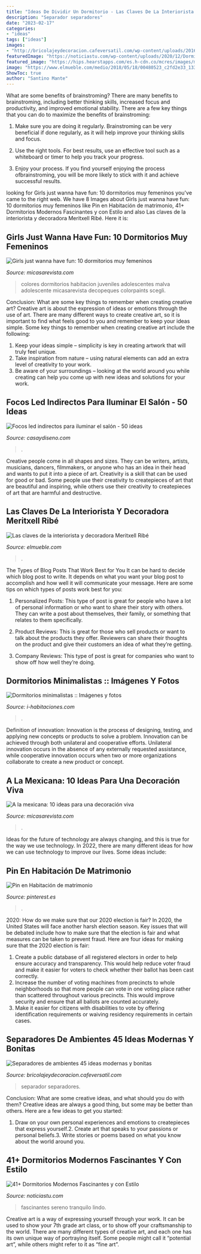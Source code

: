 ```yaml
---
title: "Ideas De Dividir Un Dormitorio - Las Claves De La Interiorista Y Decoradora Meritxell Ribé"
description: "Separador separadores"
date: "2023-02-17"
categories:
- "ideas"
tags: ["ideas"]
images:
- "http://bricolajeydecoracion.cafeversatil.com/wp-content/uploads/2016/08/016-27.jpg"
featuredImage: "https://noticiastu.com/wp-content/uploads/2020/12/Dormitorios-Modernos-6.jpg"
featured_image: "https://hips.hearstapps.com/es.h-cdn.co/mcres/images/mi-casa/dormitorios-infantiles/dormitorios-chicas-adolescentes/malva/1842357-1-esl-ES/malva.jpg?resize=480:*"
image: "https://www.elmueble.com/medio/2018/05/18/00480523_c2fd2e33_1335x2000.jpg"
ShowToc: true
author: "Santino Mante"
---
```



What are some benefits of brainstroming?
There are many benefits to brainstroming, including better thinking skills, increased focus and productivity, and improved emotional stability. There are a few key things that you can do to maximize the benefits of brainstroming:
1. Make sure you are doing it regularly. Brainstroming can be very beneficial if done regularly, as it will help improve your thinking skills and focus.

2. Use the right tools. For best results, use an effective tool such as a whiteboard or timer to help you track your progress.

3. Enjoy your process. If you find yourself enjoying the process ofbrainstroming, you will be more likely to stick with it and achieve successful results.

	

		
looking for Girls just wanna have fun: 10 dormitorios muy femeninos you've came to the right web. We have 8 Images about Girls just wanna have fun: 10 dormitorios muy femeninos like Pin en Habitación de matrimonio, 41+ Dormitorios Modernos Fascinantes y con Estilo and also Las claves de la interiorista y decoradora Meritxell Ribé. Here it is:
		
    
## Girls Just Wanna Have Fun: 10 Dormitorios Muy Femeninos

<img loading=lazy src="https://hips.hearstapps.com/es.h-cdn.co/mcres/images/mi-casa/dormitorios-infantiles/dormitorios-chicas-adolescentes/malva/1842357-1-esl-ES/malva.jpg?resize=480:*" onerror="this.onerror=null;this.src='https://tse2.mm.bing.net/th?id=OIP.rwoh9eu5YmyqPYqKoue_uQHaJ4&amp;pid=15.1';" alt="Girls just wanna have fun: 10 dormitorios muy femeninos">

_Source: micasarevista.com_

>colores dormitorios habitacion juveniles adolescentes malva adolescente micasarevista decopeques colorpaints scegli. 

	

Conclusion: What are some key things to remember when creating creative art?
Creative art is about the expression of ideas or emotions through the use of art. There are many different ways to create creative art, so it is important to find what feels good to you and remember to keep your ideas simple. Some key things to remember when creating creative art include the following:
1. Keep your ideas simple – simplicity is key in creating artwork that will truly feel unique.
2. Take inspiration from nature – using natural elements can add an extra level of creativity to your work.
3. Be aware of your surroundings – looking at the world around you while creating can help you come up with new ideas and solutions for your work.

    
## Focos Led Indirectos Para Iluminar El Salón - 50 Ideas

<img loading=lazy src="https://casaydiseno.com/wp-content/uploads/2015/12/focos-techo-salon.-colores.jpg" onerror="this.onerror=null;this.src='https://tse1.mm.bing.net/th?id=OIP.dM5wdZzktSGSl3xnaBKlSwHaFv&amp;pid=15.1';" alt="Focos led indirectos para iluminar el salón - 50 ideas">

_Source: casaydiseno.com_

>. 

	

Creative people come in all shapes and sizes. They can be writers, artists, musicians, dancers, filmmakers, or anyone who has an idea in their head and wants to put it into a piece of art. Creativity is a skill that can be used for good or bad. Some people use their creativity to createpieces of art that are beautiful and inspiring, while others use their creativity to createpieces of art that are harmful and destructive.

    
## Las Claves De La Interiorista Y Decoradora Meritxell Ribé

<img loading=lazy src="https://www.elmueble.com/medio/2018/05/18/00480523_c2fd2e33_1335x2000.jpg" onerror="this.onerror=null;this.src='https://tse3.mm.bing.net/th?id=OIP.ab5VlVoNAXBHwkcTrcvigwHaLG&amp;pid=15.1';" alt="Las claves de la interiorista y decoradora Meritxell Ribé">

_Source: elmueble.com_

>. 

	

The Types of Blog Posts That Work Best for You
It can be hard to decide which blog post to write.  It depends on what you want your blog post to accomplish and how well it will communicate your message. Here are some tips on which types of posts work best for you:
1. Personalized Posts: This type of post is great for people who have a lot of personal information or who want to share their story with others. They can write a post about themselves, their family, or something that relates to them specifically.

2. Product Reviews: This is great for those who sell products or want to talk about the products they offer. Reviewers can share their thoughts on the product and give their customers an idea of what they’re getting.

3. Company Reviews: This type of post is great for companies who want to show off how well they’re doing.

    
## Dormitorios Minimalistas :: Imágenes Y Fotos

<img loading=lazy src="http://www.i-habitaciones.com/Imagenes/dormitorios-minimalistas.jpg" onerror="this.onerror=null;this.src='https://tse4.mm.bing.net/th?id=OIP.-g6tCjeFQj5LGuB8jo-GEwHaFj&amp;pid=15.1';" alt="Dormitorios minimalistas :: Imágenes y fotos">

_Source: i-habitaciones.com_

>. 

	

Definition of innovation:
Innovation is the process of designing, testing, and applying new concepts or products to solve a problem. Innovation can be achieved through both unilateral and cooperative efforts. Unilateral innovation occurs in the absence of any externally requested assistance, while cooperative innovation occurs when two or more organizations collaborate to create a new product or concept.

    
## A La Mexicana: 10 Ideas Para Una Decoración Viva

<img loading=lazy src="https://hips.hearstapps.com/es.h-cdn.co/mcres/images/mi-casa/ideas-decoracion/ideas-decoracion-mexicana/relax/1816530-1-esl-ES/relax.jpg?resize=480:*" onerror="this.onerror=null;this.src='https://tse3.mm.bing.net/th?id=OIP.HmlXYCLzFlUDKBw5Y34xrAHaJ4&amp;pid=15.1';" alt="A la mexicana: 10 ideas para una decoración viva">

_Source: micasarevista.com_

>. 

	

Ideas for the future of technology are always changing, and this is true for the way we use technology. In 2022, there are many different ideas for how we can use technology to improve our lives. Some ideas include: 

    
## Pin En Habitación De Matrimonio

<img loading=lazy src="https://i.pinimg.com/736x/11/59/3f/11593f05dac8d942db45a937370b1822.jpg" onerror="this.onerror=null;this.src='https://tse1.mm.bing.net/th?id=OIP.LrRkE68gpK5AAgM2uYi5EgHaLH&amp;pid=15.1';" alt="Pin en Habitación de matrimonio">

_Source: pinterest.es_

>. 

	

2020: How do we make sure that our 2020 election is fair?
In 2020, the United States will face another harsh election season. Key issues that will be debated include how to make sure that the election is fair and what measures can be taken to prevent fraud. Here are four ideas for making sure that the 2020 election is fair: 
1. Create a public database of all registered electors in order to help ensure accuracy and transparency. This would help reduce voter fraud and make it easier for voters to check whether their ballot has been cast correctly. 
2. Increase the number of voting machines from precincts to whole neighborhoods so that more people can vote in one voting place rather than scattered throughout various precincts. This would improve security and ensure that all ballots are counted accurately. 
3. Make it easier for citizens with disabilities to vote by offering identification requirements or waiving residency requirements in certain cases.

    
## Separadores De Ambientes 45 Ideas Modernas Y Bonitas

<img loading=lazy src="http://bricolajeydecoracion.cafeversatil.com/wp-content/uploads/2016/08/016-27.jpg" onerror="this.onerror=null;this.src='https://tse4.mm.bing.net/th?id=OIP.d5aiuKuIX0PL8JyXQnifIgHaGa&amp;pid=15.1';" alt="Separadores de ambientes 45 ideas modernas y bonitas">

_Source: bricolajeydecoracion.cafeversatil.com_

>separador separadores. 

	

Conclusion: What are some creative ideas, and what should you do with them?
Creative ideas are always a good thing, but some may be better than others. Here are a few ideas to get you started: 
1. Draw on your own personal experiences and emotions to createpieces that express yourself.2. Create art that speaks to your passions or personal beliefs.3. Write stories or poems based on what you know about the world around you.
    
## 41+ Dormitorios Modernos Fascinantes Y Con Estilo

<img loading=lazy src="https://noticiastu.com/wp-content/uploads/2020/12/Dormitorios-Modernos-6.jpg" onerror="this.onerror=null;this.src='https://tse3.mm.bing.net/th?id=OIP.Zf_-krQn6mnJg9QEW0L26QHaJD&amp;pid=15.1';" alt="41+ Dormitorios Modernos Fascinantes y con Estilo">

_Source: noticiastu.com_

>fascinantes sereno tranquilo lindo. 

	

Creative art is a way of expressing yourself through your work. It can be used to show your 7th grade art class, or to show off your craftsmanship to the world. There are many different types of creative art, and each one has its own unique way of portraying itself. Some people might call it “potential art”, while others might refer to it as “fine art”.

